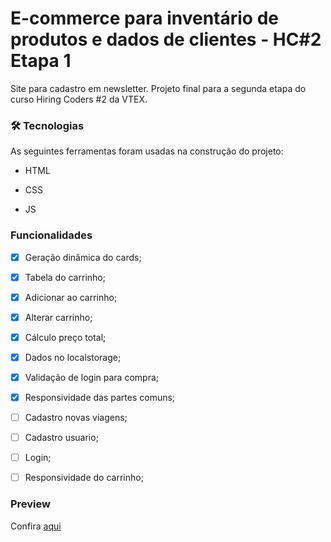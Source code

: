 # E-commerce para inventário de produtos e dados de clientes - HC#2 Etapa 1

Site para cadastro em newsletter. Projeto final para a segunda etapa do curso Hiring Coders #2 da VTEX.

### 🛠 Tecnologias

As seguintes ferramentas foram usadas na construção do projeto:

- HTML

- CSS

- JS

### Funcionalidades

- [x] Geração dinâmica do cards;

- [x] Tabela do carrinho;

- [x] Adicionar ao carrinho;

- [x] Alterar carrinho;

- [x] Cálculo preço total;

- [x] Dados no localstorage;

- [x] Validação de login para compra;

- [x] Responsividade das partes comuns;

- [ ] Cadastro novas viagens;

- [ ] Cadastro usuario;

- [ ] Login;

- [ ] Responsividade do carrinho;

### Preview

Confira [aqui](https://vhc-hc2-ecommerce-inventory.netlify.app/) 
